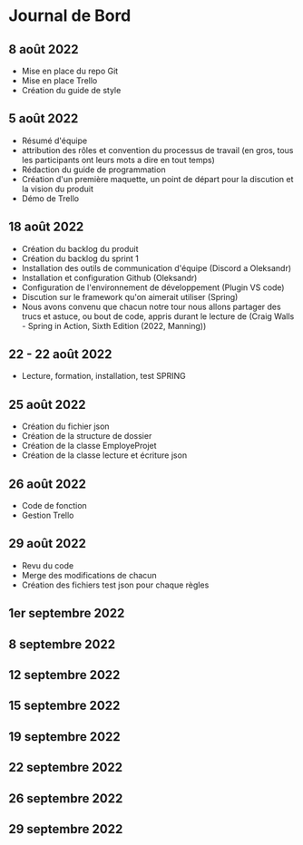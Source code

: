 # Journal de Bord

## 8 août 2022
- Mise en place du repo Git
- Mise en place Trello
- Création du guide de style

## 5 août 2022
- Résumé d'équipe
- attribution des rôles et convention du processus de travail (en gros, tous les participants ont leurs mots a dire en tout temps)
- Rédaction du guide de programmation
- Création d'un première maquette, un point de départ pour la discution et la vision du produit
- Démo de Trello

## 18 août 2022
- Création du backlog du produit
- Création du backlog du sprint 1
- Installation des outils de communication d'équipe (Discord a Oleksandr)
- Installation et configuration Github (Oleksandr)
- Configuration de l'environnement de développement (Plugin VS code)
- Discution sur le framework qu'on aimerait utiliser (Spring)
- Nous avons convenu que chacun notre tour nous allons partager des trucs et astuce, ou bout de code, appris durant le lecture de (Craig Walls - Spring in Action, Sixth Edition (2022, Manning))

## 22 - 22 août 2022
- Lecture, formation, installation, test SPRING

## 25 août 2022
- Création du fichier json
- Création de la structure de dossier
- Création de la classe EmployeProjet
- Création de la classe lecture et écriture json

## 26 août 2022
- Code de fonction
- Gestion Trello

## 29 août 2022
- Revu du code
- Merge des modifications de chacun
- Création des fichiers test json pour chaque règles
  
## 1er septembre 2022
## 8 septembre 2022
## 12 septembre 2022
## 15 septembre 2022
## 19 septembre 2022
## 22 septembre 2022
## 26 septembre 2022
## 29 septembre 2022
